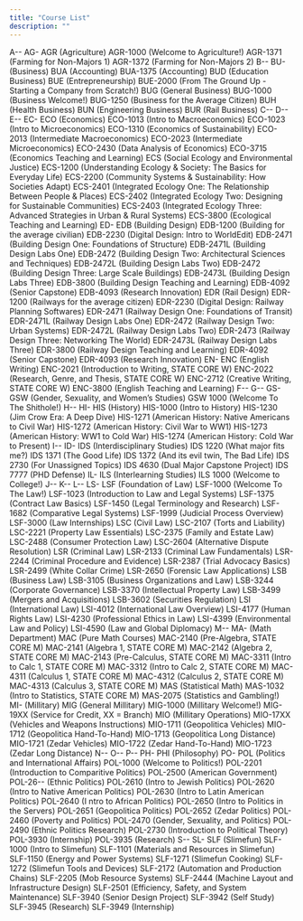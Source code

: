 ```yaml
---
title: "Course List"
description: ""
---
```


A--
AG-
AGR (Agriculture)
AGR-1000 (Welcome to Agriculture!)
AGR-1371 (Farming for Non-Majors 1)
AGR-1372 (Farming for Non-Majors 2)
B--
BU- (Business)
BUA (Accounting)
BUA-1375 (Accounting)
BUD (Education Business)
BUE (Entrepreneurship)
BUE-2000 (From The Ground Up - Starting a Company from Scratch!)
BUG (General Business)
BUG-1000 (Business Welcome!)
BUG-1250 (Business for the Average Citizen)
BUH (Health Business)
BUN (Engineering Business)
BUR (Rail Business)
C--
D--
E--
EC-
ECO (Economics)
ECO-1013 (Intro to Macroeconomics)
ECO-1023 (Intro to Microeconomics)
ECO-1310 (Economics of Sustainability)
ECO-2013 (Intermediate Macroeconomics)
ECO-2023 (Intermediate Microeconomics)
ECO-2430 (Data Analysis of Economics)
ECO-3715 (Economics Teaching and Learning)
ECS (Social Ecology and Environmental Justice)
ECS-1200 (Understanding Ecology & Society: The Basics for Everyday Life)
ECS-2200 (Community Systems & Sustainability: How Societies Adapt)
ECS-2401 (Integrated Ecology One: The Relationship Between People & Places)
ECS-2402 (Integrated Ecology Two: Designing for Sustainable Communities)
ECS-2403 (Integrated Ecology Three: Advanced Strategies in Urban & Rural Systems)
ECS-3800 (Ecological Teaching and Learning)
ED-
EDB (Building Design)
EDB-1200 (Building for the average civilian)
EDB-2230 (Digital Design: Intro to WorldEdit)
EDB-2471 (Building Design One: Foundations of Structure)
EDB-2471L (Building Design Labs One)
EDB-2472 (Building Design Two: Architectural Sciences and Techniques)
EDB-2472L (Building Design Labs Two)
EDB-2472 (Building Design Three: Large Scale Buildings)
EDB-2473L (Building Design Labs Three)
EDB-3800 (Building Design Teaching and Learning)
EDB-4092 (Senior Capstone)
EDB-4093 (Research Innovation)
EDR (Rail Design)
EDR-1200 (Railways for the average citizen)
EDR-2230 (Digital Design: Railway Planning Softwares)
EDR-2471 (Railway Design One: Foundations of Transit)
EDR-2471L (Railway Design Labs One)
EDR-2472 (Railway Design Two: Urban Systems)
EDR-2472L (Railway Design Labs Two)
EDR-2473 (Railway Design Three: Networking The World)
EDR-2473L (Railway Design Labs Three)
EDR-3800 (Railway Design Teaching and Learning)
EDR-4092 (Senior Capstone)
EDR-4093 (Research Innovation)
EN-
ENC (English Writing)
ENC-2021 (Introduction to Writing, STATE CORE W)
ENC-2022 (Research, Genre, and Thesis, STATE CORE W)
ENC-2712 (Creative Writing, STATE CORE W)
ENC-3800 (English Teaching and Learning)
F--
G--
GS-
GSW (Gender, Sexuality, and Women’s Studies)
GSW 1000 (Welcome To The Shithole!)
H--
HI-
HIS (History)
HIS-1000 (Intro to History)
HIS-1230 (Jim Crow Era: A Deep Dive)
HIS-1271 (American History: Native Americans to Civil War)
HIS-1272 (American History: Civil War to WW1)
HIS-1273 (American History: WW1 to Cold War)
HIS-1274 (American History: Cold War to Present)
I--
ID-
IDS (Interdisciplinary Studies)
IDS 1220 (What major fits me?)
IDS 1371 (The Good Life)
IDS 1372 (And its evil twin, The Bad Life)
IDS 2730 (For Unassigned Topics)
IDS 4630 (Dual Major Capstone Project)
IDS 7777 (PHD Defense)
IL-
ILS (Interlearning Studies)
ILS 1000 (Welcome to College!)
J--
K--
L--
LS-
LSF (Foundation of Law)
LSF-1000 (Welcome To The Law!)
LSF-1023 (Introduction to Law and Legal Systems)
LSF-1375 (Contract Law Basics)
LSF-1450 (Legal Terminology and Research)
LSF-1682 (Comparative Legal Systems)
LSF-1999 (Judicial Process Overview)
LSF-3000 (Law Internships)
LSC (Civil Law)
LSC-2107 (Torts and Liability)
LSC-2221 (Property Law Essentials)
LSC-2375 (Family and Estate Law)
LSC-2488 (Consumer Protection Law)
LSC-2604 (Alternative Dispute Resolution)
LSR (Criminal Law)
LSR-2133 (Criminal Law Fundamentals)
LSR-2244 (Criminal Procedure and Evidence)
LSR-2387 (Trial Advocacy Basics)
LSR-2499 (White Collar Crime)
LSR-2650 (Forensic Law Applications)
LSB (Business Law)
LSB-3105 (Business Organizations and Law)
LSB-3244 (Corporate Governance)
LSB-3370 (Intellectual Property Law)
LSB-3499 (Mergers and Acquisitions)
LSB-3602 (Securities Regulation)
LSI (International Law)
LSI-4012 (International Law Overview)
LSI-4177 (Human Rights Law)
LSI-4230 (Professional Ethics in Law)
LSI-4399 (Environmental Law and Policy)
LSI-4590 (Law and Global Diplomacy)
M--
MA- (Math Department)
MAC (Pure Math Courses)
MAC-2140 (Pre-Algebra, STATE CORE M)
MAC-2141 (Algebra 1, STATE CORE M)
MAC-2142 (Algebra 2, STATE CORE M)
MAC-2143 (Pre-Calculus, STATE CORE M)
MAC-3311 (Intro to Calc 1, STATE CORE M)
MAC-3312 (Intro to Calc 2, STATE CORE M)
MAC-4311 (Calculus 1, STATE CORE M)
MAC-4312 (Calculus 2, STATE CORE M)
MAC-4313 (Calculus 3, STATE CORE M)
MAS (Statistical Math)
MAS-1032 (Intro to Statistics, STATE CORE M)
MAS-2075 (Statistics and Gambling!)
MI- (Millitary)
MIG (General Millitary)
MIG-1000 (Millitary Welcome!)
MIG-19XX (Service for Credit, XX = Branch)
MIO (Millitary Operations)
MIO-17XX (Vehicles and Weapons Instructions)
MIO-1711 (Geopolitica Vehicles)
MIO-1712 (Geopolitica Hand-To-Hand)
MIO-1713 (Geopolitica Long Distance)
MIO-1721 (Zedar Vehicles)
MIO-1722 (Zedar Hand-To-Hand)
MIO-1723 (Zedar Long Distance)
N--
O--
P--
PH-
PHI (Philosophy)
PO-
POL (Politics and International Affairs)
POL-1000 (Welcome to Politics!)
POL-2201 (Introduction to Comparitive Politics)
POL-2500 (American Government)
POL-26-- (Ethnic Politics)
POL-2610 (Intro to Jewish Politics)
POL-2620 (Intro to Native American Politics)
POL-2630 (Intro to Latin American Politics)
POL-2640 (I ntro to African Politics)
POL-2650 (Intro to Politics in the Servers)
POL-2651 (Geopolitica Politics)
POL-2652 (Zedar Politics)
POL-2460 (Poverty and Politics)
POL-2470 (Gender, Sexuality, and Politics)
POL-2490 (Ethnic Politics Research)
POL-2730 (Introduction to Political Theory)
POL-3930 (Internship)
POL-3935 (Research)
S--
SL-
SLF (Slimefun)
SLF-1000 (Intro to Slimefun)
SLF-1101 (Materials and Resources in Slimefun)
SLF-1150 (Energy and Power Systems)
SLF-1271 (Slimefun Cooking)
SLF-1272 (Slimefun Tools and Devices)
SLF-2172 (Automation and Production Chains)
SLF-2205 (Mob Resource Systems)
SLF-2444 (Machine Layout and Infrastructure Design)
SLF-2501 (Efficiency, Safety, and System Maintenance)
SLF-3940 (Senior Design Project)
SLF-3942 (Self Study)
SLF-3945 (Research)
SLF-3949 (Internship)

